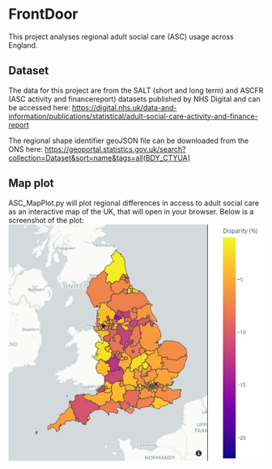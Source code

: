# FrontDoor

This project analyses regional adult social care (ASC) usage across England.

## Dataset
The data for this project are from the SALT (short and long term) and ASCFR (ASC activity and financereport) datasets published by NHS Digital and can be accessed here:
https://digital.nhs.uk/data-and-information/publications/statistical/adult-social-care-activity-and-finance-report

The regional shape identifier geoJSON file can be downloaded from the ONS here:
https://geoportal.statistics.gov.uk/search?collection=Dataset&sort=name&tags=all(BDY_CTYUA)

## Map plot
ASC_MapPlot.py will plot regional differences in access to adult social care as an interactive map of the UK, that will open in your browser.
Below is a screenshot of the plot:
![alt text](https://github.com/JonnyP1990/FrontDoor/blob/main/DisparityPlot_over65.jpg?raw=true)
